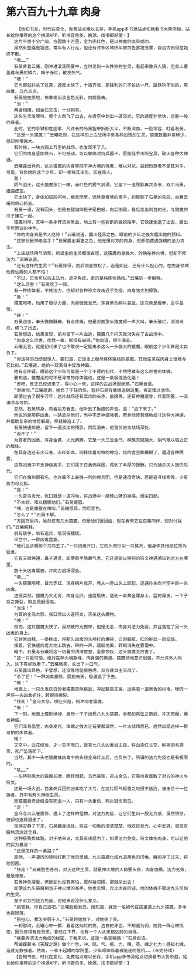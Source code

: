 # 第六百九十九章 肉身
        【告知书友，时代在变化，免费站点难以长存，手机app多书源站点切换看书大势所趋，站长给你推荐的这个换源APP，听书音色多、换源、找书都好使！】
       这片平原十分广阔，方圆数十万里，全为赤红色，是以神魔的血染成的。
       虽然有些路是坦途，常年有人行走，但还有许多区域终年被血色雾霭笼罩，自远古到现在始终不散。
       “嗷……”
       石昊背着云曦，刚冲进滚滚阴雾中，立时见到一头狰狞的生灵，看起来像只人猿，但身上覆盖着乌黑的鳞片，眸子赤红，散发死气。
       “嗖！”
       它当即就扑杀了过来，速度太快了，十指齐张，那锋利的爪子长达一尺，跟铁钩子似的，弯曲着，乌光点点。
       石昊站在原地，右拳发出淡金色光彩，向前轰击。
       “当！”
       两者相撞，如金石交击，十分刺耳。
       这头生灵发嚎叫，整个人倒飞了出去，在虚空中划出一道乌光，它的速度非常快，远胜一般的尊者。
       此时，它的手臂却在痉挛，尺许长的乌黑指甲折断大半，不断淌血，一脸惊容，盯着石昊。
       “这是一头猿魔！”云曦吃惊，在这样的上古战场中有各种凶残的生灵，猿魔数量非常稀少，但却异常强大。
       有时候，一块方圆上万里的战场，也发现不了几。
       它们的肉身坚如铁石，不可撼动，可以躯体对抗兵器不，更能徒手击断宝具，破灭各种大神通。
       云曦露出异色，这头猿魔的肉身等同于神火境的强者，难以对抗，最起码尊者不是其对手。可是，背负她的这个少年，却一拳将其击伤，实在惊人。
       轰！
       阴气滔天，这头猿魔张口一啸，赤红色的雾气汹涌，它留下一道残影再次杀来，双爪乌黑，扭曲虚空。
       它太快了，身体如弧形闪电，瞬息而至，远胜尊者境的高手，刹那到了石昊的背后，向着云曦的后心抓去。
       石昊一凛，没有回头，但是右腿如同鞋子尾巴般，向后倒踢，最后发出刺目的光，与猿魔的爪子撞在一起。
       猿魔闷哼，其中一条手臂流淌黑血，地上有一些折断的锋锐指甲，它快速倒退了出去，露出不可思议的神色。
       “你的肉身真是令人吃惊！”云曦说道，露出怪异之色，眼前的少年之强大超出她的预料。
       “这家伙是神级高手？”石昊露出凝重之色，他无惧对方的肉身，但却怕遭遇强横的法力攻击。
       “上古战场阴气浓郁，所诞生的生灵都很古怪，这猿魔肉身强大，的确在神火境，但却不修法力。”云曦说道。
       “还有这样的生灵？”石昊惊讶，而后彻底放松了，若是如此，还有什么担心的，在肉身领域他连仙殿的人都不怕！
       “不过，它也可以抗击法力，近乎免疫，走的是纯炼体路线。”云曦进一步解释。
       “这么厉害！”石昊吃了一惊。
       有一种炼体者，不修法力，但却对各种符文攻击近乎免疫，肉身强大到极致。
       “轰！”
       猿魔咆哮，动用了极尽力量，肉身微微发光，浑身黑色鳞片翕张，这次竟是握拳，近乎晶莹。
       “砰！”
       石昊迎击，拳头微微酥麻，有点疼痛，但是对面那头猿魔却一声大叫，拳头破烂，流淌乌血，横飞了出去。
       石昊想追，结果发现，前方留下一片血迹，猿魔几个闪灭就消失在了古战场中。
       “肉身这么厉害，吃我一拳，都没有崩碎。”他自语，很不满意。
       云曦无言，就是初代来了也不敢说一定能击杀这么一头强大的猿魔，眼前这个少年真是太自负了。
       “你这样的战绩很惊人，要知道，它是走上极尽炼体路线的猿魔，其他生灵在肉身上很难与它比拟。”云曦道，她的一双美目中绽放神霞。
       她有点怀疑，眼前这个少年可能是一个了不得的初代，不然绝难有这么厉害的体魄。
       要知道，猿魔走的可不是寻常的炼体路线，这是一条极境造化路！
       “走吧，反正已经进来了，得小心一些，这样的古战场很妖邪。”石昊自语。
       “谢谢你。”云曦感谢，她负了不轻的伤，若非石昊背着她逃到这里，肯定难以活命。
       即便过去了很多万年，这片战场还有腐烂的长矛、盾牌等，还有神魔遗骨，伴着阴雾，一派凄凉与可怕。
       忽然，石昊转身，向着后方看去，他听到了振翅的声音，道：“追下来了。”
       他说的是那群凶禽，一路追杀他们，当中不乏神级强者，若非他修有缩地成寸这种大神通，并借助复杂的地势躲避，早就被追上了。
       石昊快速前进，留下一道淡淡的残影，而后消失，他蛰伏进古战场深处。
       “走不了！”
       为首者的凶禽，浑身金黄，火光腾腾，它是一头三足金乌，种族天赋强大，阴气难以临近它的躯体。
       在其身边还有火云雀，赤红如血，同样伴着可怕的神焰，烧的虚空都模糊了，逼退各种阴雾。
       这群凶禽中不乏神级高手，它们属于百禽佣兵团，得到了丰厚的报酬，只为捕杀天人族的后代。
       它们在魔州很有名，也许算不上最强一列的佣兵团，但是速度奇快，若是追寻线索等，少有势力可比拟。
       “轰！”
       一头雷鸟发光，张口就是一道闪电，将战场中一座矮山劈的崩塌，烟尘四起。
       “不太妙，难以摆脱他们。”石昊蹙眉。
       “咦，这是魔猿在嚎叫。”云曦惊异，而后变色。
       “怎么了？”石昊不解。
       “方圆万里内，虽然仅有几头猿魔，但是他们很团结，现在看来它在召集同伴，想对付我们。”云曦解释。
       前有敌手，后有追兵，情况很糟糕。
       半空中，一群凶禽盘旋。
       “他们应该朝那个方向去了。”一只凶禽开口，它的头颅形似一只獒犬，但身体其他部位却为猛禽。
       它有天赋神通，鼻子通灵，即便敌手隐藏气息，它还是能以特别的符文神通感知到对方在哪里。
       数十头凶禽展翅，冲向古战场深处。
       “嗷……”
       一头猿魔咆哮，目光赤红，浑身鳞片张开，竟从一座山头上跃起，迅速扑杀向半空中的一头凶禽。
       这很突然，猿魔力大无穷，肉身无匹，速度极快，落到一直黄金雕身上，猛的爆发，一下子将之撕裂，鲜血溅起很高。
       “当诛！”
       为首的金乌大怒，张口喷出火道符文，灭杀这头魔物。
       “嗖！”
       然而，这只猿魔太快了，虽然被符光擦中，但是无恙，肉身对法力免疫，并且落在了另一头凶禽的身上。
       它非常凶残，一拳挥出，将那头凶禽的头颅打的爆碎，白的脑浆、红的鲜血一同绽放。
       接着，它快速向着大地上跳去，砰的一声，踏裂地面，转眼消失在雾霭中。
       暗中，石昊与云曦将这一切看的清清楚楚，全都惊叹，这头猿魔太厉害了。
       “这一只更可怕，绝对在神火境巅峰，肉身强的离谱。猿魔领地意识很强，不允许外人闯入，这下有好戏看了。”云曦微笑，长出了一口气。
       石昊露出异色，不曾想，还没等他驱狼吞虎，双方就自主交战了。
       “杀了它！”一群凶禽震怒，展翅击天，极速追了下去。
       “咻！”
       地面上，一只头发灰白的老猿魔突然跳起，冲起数百丈高，迅疾若一道黑色的闪电，噗的一声将一头凶禽抓住，转眼间撕裂。
       “找死！”金乌大怒，喷吐火焰，俯冲向老猿魔。
       “咻！”
       下一刻，地面上魔影绰绰，居然一下子出现八九头猿魔，全都如离弦之箭般，冲天而起，爆发神威。
       它们浑身晶莹，肉身发光，体魄之强大让石昊都凛然，一片古战场而已，居然出现这样一群可怕的炼体者。
       噗！
       天空中，血花绽放，才一交手而已，就有七八头凶禽被击毙，鲜血染红长空，鲜艳羽毛凋零，死尸坠落而下。
       当然，其中一头老猿魔被凶禽中的头领金乌盯上后，也负伤了，所谓的法力免疫也是有极限的。
       “吼……”
       一头特别高大的猿魔长啸，腾跃而起，乌光暴涨，迎击金乌，它靠肉身震散了对方的神火与符文。
       这是一场大战，百禽佣兵团的凶禽吃了大亏，在这片阴气极重之地很不适应，被击杀十一位强者，其中有两头神级生灵。
       而猿魔竟奇迹般没有死去一人，只有一头重伤，两头轻伤而已。
       “走！”
       金乌与火云雀震惊，遇上了这样的怪物，对法力免疫，让它们生出一股无力感，虽然愤怒，但却也选择退走了。
       现场安静了下来，石昊藏身远处，将这一切看的清清楚楚，他双目发光，心中澎湃，感觉有股热流淌过全身。
       这种极致炼体路，对于他来说，太具有诱惑力了，如果法力免疫，符文难伤肉身，可以让他的实力暴涨！
       “这是怎样的一条路？”
       突然，一声凄厉的嚎叫打断了他的思绪，九头猿魔化成九道黑色的闪电，瞬间冲了过来，将他包围。
       “快走！”云曦脸色苍白，对上这种生灵，就是神火境的人都要头疼，肉身强横，法力无效，最是难惹。
       石昊神色凝重，但是却也没有害怕，既然被包围，那就杀出去！
       即便这九头猿魔相当于神火境的高手，他也无惧，光比肉身的话，他的体魄不弱这九头可怕的生灵。
       至于对方的法力免疫，对他来说没什么意义。
       “别管我，你自己逃吧。”云曦脸色发白，她知道，就是一名初代在这里遇上九头猿魔，多半也得殒落。
       “别担心，我怎会弱于人。”石昊将她放下，对她笑了笑。
       一刹那间，云曦心中一颤，看着这灿烂的笑，洁白的牙齿，不知道为何，她竟一阵心神恍惚，因为觉得有些熟悉，曾经在下界，也有一个人从来都这般的自信。
       “我要弄清法力免疫的秘密，于我来说，这是一条至强路！”石昊自语。
       帮蝴蝶新书《天醒之路》做个广告，冲、鸣、气、枢、力、精、英。魄之七力！感知七魄，造就无数强者。然而，一家不起眼的学院里，少年却面临着被驱逐的危机……（未完待续）
       【告知书友，时代在变化，免费站点难以长存，手机app多书源站点切换看书大势所趋，站长给你推荐的这个换源APP，听书音色多、换源、找书都好使！】